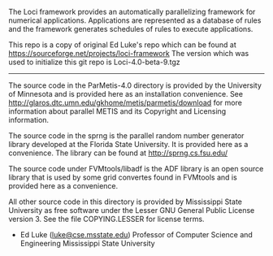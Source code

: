 
The Loci framework provides an automatically parallelizing framework for numerical applications. Applications are 
represented as a database of rules and the framework generates schedules of rules to execute applications.

This repo is a copy of original Ed Luke's repo which can be found at https://sourceforge.net/projects/loci-framework
The version which was used to initialize this git repo is Loci-4.0-beta-9.tgz

---------------------------------------------------------------------------------

The source code in the ParMetis-4.0 directory is provided by the
University of Minnesota and is provided here as an installation
convenience.  See
http://glaros.dtc.umn.edu/gkhome/metis/parmetis/download for more
information about parallel METIS and its Copyright and Licensing
information.

The source code in the sprng is the parallel random number generator
library developed at the Florida State University.  It is provided
here as a convenience.  The library can be found at
http://sprng.cs.fsu.edu/

The source code under FVMtools/libadf is the ADF library is an open
source library that is used by some grid convertes found in FVMtools
and is provided here as a convenience.


All other source code in this directory is provided by Mississippi
State University as free software under the Lesser GNU General Public
License version 3.  See the file COPYING.LESSER for license terms.

- Ed Luke  (luke@cse.msstate.edu)
  Professor of Computer Science and Engineering
  Mississippi State University
